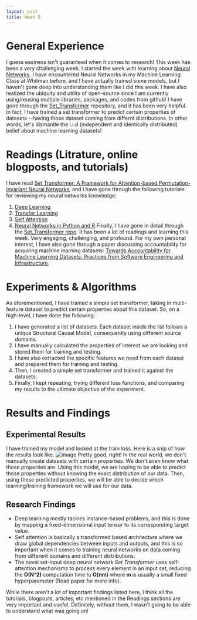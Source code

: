 ```yaml
---
layout: post
title: Week 5
--- 
```

# General Experience 
I guess easiness isn't guaranteed when it comes to research! This week has been a very challenging week. I started the week with learning about [Neural Networks](https://en.wikipedia.org/wiki/Artificial_neural_network). I have encountered Neural Networks in my Machine Learning Class at Whitman before, and I have actually trained some models, but I haven't gone deep into understanding them like I did this week. I have also realized the ubiquity and utility of open-source since I am currently using/reusing multiple libraries, packages, and codes from github! I have gone through the [Set_Transformer](https://github.com/juho-lee/set_transformer) repository, and it has been very helpful. In fact, I have trained a set transformer to predict certain properties of datasets --having those dataset coming from differnt distributions. In other words, let's dismantle the i.i.d (independent and identically distributed) belief about machine learning datasets!  
# Readings (Litrature, online blogposts, and tutorials) 
I have read [Set Transformer: A Framework for Attention-based Permutation-Invariant Neural Networks](https://arxiv.org/pdf/1810.00825.pdf), and I have gone through the following tutorials for reviewing my neural networks knowledge: 
1. [Deep Learning](https://www.analyticsvidhya.com/blog/2019/10/how-to-master-transfer-learning-using-pytorch/?utm_source=blog&utm_medium=transfer-learning-the-art-of-fine-tuning-a-pre-trained-model) 
2. [Transfer Learning](https://www.analyticsvidhya.com/blog/2017/06/transfer-learning-the-art-of-fine-tuning-a-pre-trained-model/) 
3. [Self Attention](https://towardsdatascience.com/illustrated-self-attention-2d627e33b20a)
4. [Neural Networks in Python and R](https://www.analyticsvidhya.com/blog/2020/07/neural-networks-from-scratch-in-python-and-r/) 
Finally, I have gone in detail through the [Set_Transformer repo](https://github.com/juho-lee/set_transformer). It has been a lot of readings and learning this week. Very engaging, challenging, and profound. For my own personal interest, I have also gone through a paper discussing accountability for acquiring machine learning datasets: [Towards Accountability for Machine Learning Datasets: Practices from Software Engineering and Infrastructure](https://dl.acm.org/doi/10.1145/3442188.3445918). 

# Experiments & Algorithms 

As aforementioned, I have trained a simple set transformer, taking in multi-feature dataset to predict certain properties about this dataset. So, on a high-level, I have done the following: 
1. I have generated a list of datasets. Each dataset inside the list follows a unique Structural Causal Model, consequently using different source domains. 
2. I have manually calculated the properties of interest we are looking and stored them for training and testing. 
3. I have also extracted the specific features we need from each dataset and prepared them for training and testing. 
4. Then, I created a simple set transformer and trained it against the datasets. 
5. Finally, I kept repeating, trying different loss functions, and comparing my results to the ultimate objective of the experiment. 

# Results and Findings 

## Experimental Results 
I have trained my model and looked at the train loss. Here is a snip of how the results look like. 
![image](https://user-images.githubusercontent.com/64815927/124371708-41cafa00-dc39-11eb-8672-80ba8f10472a.png)
Pretty good, right! 
In the real world, we don't manually create datasets with certain properties. We don't even know what those properties are. Using this model, we are hoping to be able to predict those properties without knowing the exact distribution of our data. Then, using these predicted properties, we will be able to decide which learning/training framework we will use for our data. 

## Research Findings 

* Deep learning mostly tackles instance-based problems, and this is done by mapping a fixed-dimensional input tensor to its corresponding target value. 
* Self attention is basically a transformed based architecture where we draw global dependencies between inputs and outputs, and this is so important when it comes to training neural networks on data coming from different domains and different distributions. 
* The novel set-input deep neural network *Set Transformer* uses self-attention mechanisms to process every element in an input set, reducing the **O(N^2)** computation time to **O(nm)** where **m** is usually a small fixed hyperparameter (Read paper for more info). 

While there aren't a lot of important findings listed here, I think all the tutorials, blogposts, articles, etc mentioned in the Readings sections are very important and usefel. Definitely, without them, I wasn't going to be able to understand what was going on! 


